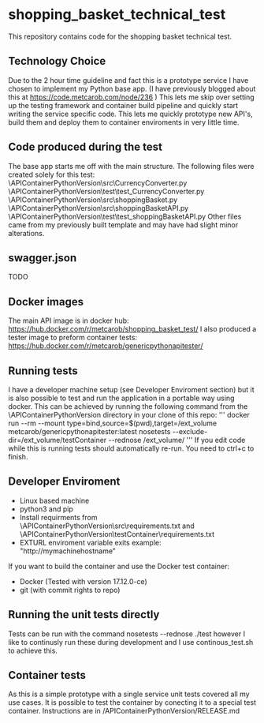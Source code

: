 # shopping_basket_technical_test

This repository contains code for the shopping basket technical test.

## Technology Choice
Due to the 2 hour time guideline and fact this is a prototype service I have chosen to implement my Python base app. (I have previously blogged about this at https://code.metcarob.com/node/236 ) This lets me skip over setting up the testing framework and container build pipeline and quickly start writing the service specific code. This lets me quickly prototype new API's, build them and deploy them to container enviroments in very little time.

## Code produced during the test

The base app starts me off with the main structure. The following files were created solely for this test:
\APIContainerPythonVersion\src\CurrencyConverter.py
\APIContainerPythonVersion\test\test_CurrencyConverter.py
\APIContainerPythonVersion\src\shoppingBasket.py
\APIContainerPythonVersion\src\shoppingBasketAPI.py
\APIContainerPythonVersion\test\test_shoppingBasketAPI.py
Other files came from my previously built template and may have had slight minor alterations.

## swagger.json

TODO

## Docker images

The main API image is in docker hub: https://hub.docker.com/r/metcarob/shopping_basket_test/
I also produced a tester image to preform container tests: https://hub.docker.com/r/metcarob/genericpythonapitester/


## Running tests

I have a developer machine setup (see Developer Enviroment section) but it is also possible to test and run the application in a portable way using docker.
This can be achieved by running the following command from the \APIContainerPythonVersion directory in your clone of this repo:
'''
docker run --rm --mount type=bind,source=$(pwd),target=/ext_volume metcarob/genericpythonapitester:latest nosetests --exclude-dir=/ext_volume/testContainer --rednose /ext_volume/
'''
If you edit code while this is running tests should automatically re-run. You need to ctrl+c to finish.



## Developer Enviroment

 - Linux based machine
 - python3 and pip
 - Install requirments from \APIContainerPythonVersion\src\requirements.txt and \APIContainerPythonVersion\testContainer\requirements.txt
 - EXTURL enviroment variable exits example: "http://mymachinehostname"
  
 
If you want to build the container and use the Docker test container:
 - Docker (Tested with version 17.12.0-ce)
 - git (with commit rights to repo)
 
## Running the unit tests directly

Tests can be run with the command nosetests --rednose ./test however I like to continusly run these during development and I use continous_test.sh to achieve this.

## Container tests

As this is a simple prototype with a single service unit tests covered all my use cases. It is possible to test the container by conecting it to a special test container. Instructions are in /APIContainerPythonVersion/RELEASE.md
 
